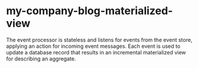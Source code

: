 # my-company-blog-materialized-view

The event processor is stateless and listens for events from the event store, applying an action for incoming event messages.
Each event is used to update a database record that results in an incremental materialized view for describing an aggregate.


